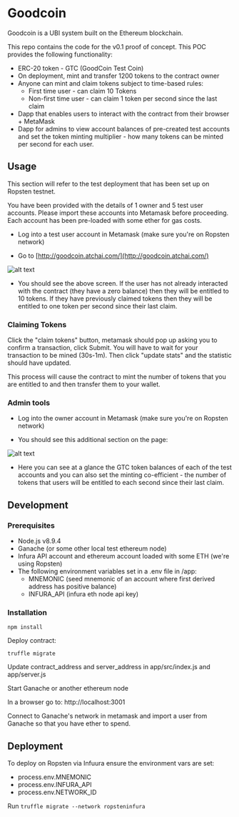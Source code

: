 # Goodcoin

Goodcoin is a UBI system built on the Ethereum blockchain.

This repo contains the code for the v0.1 proof of concept.  This POC provides the following functionality:

* ERC-20 token - GTC (GoodCoin Test Coin)
* On deployment, mint and transfer 1200 tokens to the contract owner
* Anyone can mint and claim tokens subject to time-based rules:
  * First time user - can claim 10 Tokens
  * Non-first time user - can claim 1 token per second since the last claim
* Dapp that enables users to interact with the contract from their browser + MetaMask
* Dapp for admins to view account balances of pre-created test accounts and set the token minting multiplier - how many tokens can be minted per second for each user.

## Usage
This section will refer to the test deployment that has been set up on Ropsten testnet.

You have been provided with the details of 1 owner and 5 test user accounts.  Please import these accounts into Metamask before proceeding.  Each account has been pre-loaded with some ether for gas costs.

* Log into a test user account in Metamask (make sure you're on Ropsten network)

* Go to [http://goodcoin.atchai.com/](http://goodcoin.atchai.com/)

![alt text](https://github.com/atchai/goodcoin/raw/master/docs/new-user.png "screenshot")

* You should see the above screen.  If the user has not already interacted with the contract (they have a zero balance) then they will be entitled to 10 tokens.  If they have previously claimed tokens then they will be entitled to one token per second since their last claim.


### Claiming Tokens
Click the "claim tokens" button, metamask should pop up asking you to confirm a transaction, click Submit.  You will have to wait for your transaction to be mined (30s-1m).  Then click "update stats" and the statistic should have updated.

This process will cause the contract to mint the number of tokens that you are entitled to and then transfer them to your wallet.


### Admin tools

* Log into the owner account in Metamask (make sure you're on Ropsten network)

* You should see this additional section on the page:

![alt text](https://github.com/atchai/goodcoin/raw/master/docs/admin-tools.png "screenshot")

* Here you can see at a glance the GTC token balances of each of the test accounts and you can also set the minting co-efficient - the number of tokens that users will be entitled to each second since their last claim.


## Development

### Prerequisites

* Node.js v8.9.4
* Ganache (or some other local test ethereum node)
* Infura API account and ethereum account loaded with some ETH (we're using Ropsten)
* The following environment variables set in a .env file in /app:
  * MNEMONIC  (seed mnemonic of an account where first derived address has positive balance)
  * INFURA_API (infura eth node api key)

### Installation

```
npm install
```

Deploy contract:

`truffle migrate`

Update contract_address and server_address in app/src/index.js and app/server.js

Start Ganache or another ethereum node

In a browser go to: http://localhost:3001

Connect to Ganache's network in metamask and import a user from Ganache so that you have ether to spend.

## Deployment

To deploy on Ropsten via Infuura ensure the environment vars are set:

* process.env.MNEMONIC
* process.env.INFURA_API
* process.env.NETWORK_ID

Run ```truffle migrate --network ropsteninfura```

